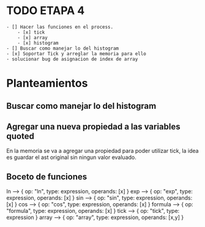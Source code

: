 # TODO ETAPA 4
    - [] Hacer las funciones en el process.
        - [x] tick
        - [x] array
        - [x] histogram
    - [] Buscar como manejar lo del histogram
    - [x] Soportar Tick y arreglar la memoria para ello
    - solucionar bug de asignacion de index de array

# Planteamientos

## Buscar como manejar lo del histogram

## Agregar una nueva propiedad a las variables quoted

En la memoria se va a agregar una propiedad para poder utilizar tick, la idea es 
guardar el ast original sin ningun valor evaluado.

## Boceto de funciones

ln --> { op: "ln", type: expression, operands: [x] }
exp --> { op: "exp", type: expression, operands: [x] }
sin --> { op: "sin", type: expression, operands: [x] }
cos --> { op: "cos", type: expression, operands: [x] }
formula --> { op: "formula", type: expression, operands: [x] }
tick --> { op: "tick", type: expression }
array --> { op: "array", type: expression, operands: [x,y] }